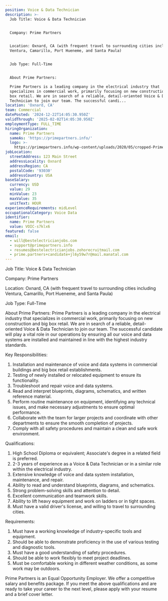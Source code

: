 ```yaml
---
position: Voice & Data Technician
description: >-
  Job Title: Voice & Data Technician


  Company: Prime Partners


  Location: Oxnard, CA (with frequent travel to surrounding cities including
  Ventura, Camarillo, Port Hueneme, and Santa Paula)


  Job Type: Full-Time


  About Prime Partners:

  Prime Partners is a leading company in the electrical industry that
  specializes in commercial work, primarily focusing on new construction and big
  box retail. We are in search of a reliable, detail-oriented Voice & Data
  Technician to join our team. The successful candi...
location: 'Oxnard, CA'
team: Commercial
datePosted: '2024-12-22T14:05:30.950Z'
validThrough: '2025-02-02T14:05:30.950Z'
employmentType: FULL_TIME
hiringOrganization:
  name: Prime Partners
  sameAs: 'https://primepartners.info/'
  logo: >-
    https://primepartners.info/wp-content/uploads/2020/05/cropped-Prime-Partners-Logo-NO-BG-1-1.png
jobLocation:
  streetAddress: 123 Main Street
  addressLocality: Oxnard
  addressRegion: CA
  postalCode: '93030'
  addressCountry: USA
baseSalary:
  currency: USD
  value: 29
  minValue: 23
  maxValue: 35
  unitText: HOUR
experienceRequirements: midLevel
occupationalCategory: Voice Data
identifier:
  name: Prime Partners
  value: VOIC-s7klx6
featured: false
email:
  - will@bestelectricianjobs.com
  - support@primepartners.info
  - resumes@bestelectricianjobs.zohorecruitmail.com
  - prime.partners+candidate+jl6y59w7r@mail.manatal.com
---
```




Job Title: Voice & Data Technician

Company: Prime Partners

Location: Oxnard, CA (with frequent travel to surrounding cities including Ventura, Camarillo, Port Hueneme, and Santa Paula)

Job Type: Full-Time

About Prime Partners:
Prime Partners is a leading company in the electrical industry that specializes in commercial work, primarily focusing on new construction and big box retail. We are in search of a reliable, detail-oriented Voice & Data Technician to join our team. The successful candidate will play a vital role in our operations by ensuring all our voice and data systems are installed and maintained in line with the highest industry standards.

Key Responsibilities:

1. Installation and maintenance of voice and data systems in commercial buildings and big box retail establishments.
2. Testing of newly installed or relocated equipment to ensure its functionality.
3. Troubleshoot and repair voice and data systems.
4. Read and interpret blueprints, diagrams, schematics, and written reference material.
5. Perform routine maintenance on equipment, identifying any technical issues, and make necessary adjustments to ensure optimal performance.
6. Collaborate with the team for larger projects and coordinate with other departments to ensure the smooth completion of projects.
7. Comply with all safety procedures and maintain a clean and safe work environment.

Qualifications:

1. High School Diploma or equivalent; Associate's degree in a related field is preferred.
2. 2-3 years of experience as a Voice & Data Technician or in a similar role within the electrical industry.
3. Extensive knowledge of voice and data system installation, maintenance, and repair.
4. Ability to read and understand blueprints, diagrams, and schematics.
5. Strong problem-solving skills and attention to detail.
6. Excellent communication and teamwork skills.
7. Ability to lift heavy equipment and work on ladders or in tight spaces.
8. Must have a valid driver's license, and willing to travel to surrounding cities.

Requirements:

1. Must have a working knowledge of industry-specific tools and equipment.
2. Should be able to demonstrate proficiency in the use of various testing and diagnostic tools.
3. Must have a good understanding of safety procedures.
4. Should be able to work flexibly to meet project deadlines.
5. Must be comfortable working in different weather conditions, as some work may be outdoors.

Prime Partners is an Equal Opportunity Employer. We offer a competitive salary and benefits package. If you meet the above qualifications and are ready to take your career to the next level, please apply with your resume and a brief cover letter.
